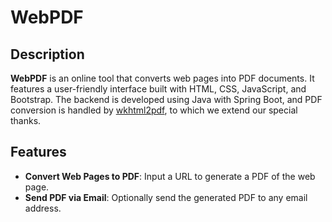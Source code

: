# WebPDF

## Description

**WebPDF** is an online tool that converts web pages into PDF documents. It features a user-friendly interface built with HTML, CSS, JavaScript, and Bootstrap. The backend is developed using Java with Spring Boot, and PDF conversion is handled by [wkhtml2pdf](https://wkhtmltopdf.org), to which we extend our special thanks.

## Features

- **Convert Web Pages to PDF**: Input a URL to generate a PDF of the web page.
- **Send PDF via Email**: Optionally send the generated PDF to any email address.

